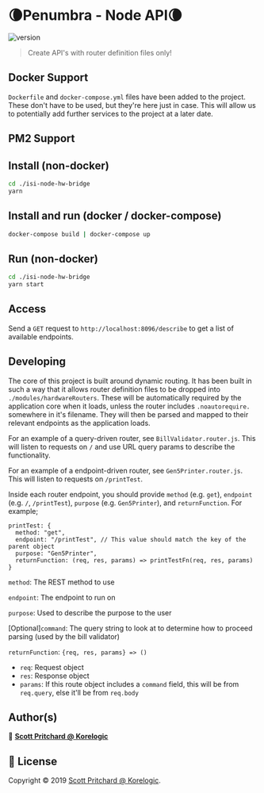 # 🌘Penumbra - Node API🌘
![version](https://img.shields.io/badge/version-0.0.1-blue.svg?cacheSeconds=2592000)

> Create API's with router definition files only!

## Docker Support
`Dockerfile` and `docker-compose.yml` files have been added to the project. These don't have to be used, but they're here just in case. This will allow us to potentially add further services to the project at a later date.

## PM2 Support
##

## Install (non-docker)

```sh
cd ./isi-node-hw-bridge
yarn
```

## Install and run (docker / docker-compose)

```sh
docker-compose build | docker-compose up
```

## Run (non-docker)

```sh
cd ./isi-node-hw-bridge
yarn start
```

## Access
Send a `GET` request to `http://localhost:8096/describe` to get a list of available endpoints.

## Developing

The core of this project is built around dynamic routing. It has been built in such a way that it allows router definition files to be dropped into `./modules/hardwareRouters`. These will be automatically required by the application core when it loads, unless the router includes `.noautorequire.` somewhere in it's filename. They will then be parsed and mapped to their relevant endpoints as the application loads.

For an example of a query-driven router, see `BillValidator.router.js`. This will listen to requests on `/` and use URL query params to describe the functionality.

For an example of a endpoint-driven router, see `Gen5Printer.router.js`. This will listen to requests on `/printTest`.

Inside each router endpoint, you should provide `method` (e.g. `get`), `endpoint` (e.g. `/`, `/printTest`), `purpose` (e.g. `Gen5Printer`), and `returnFunction`. For example;

    printTest: {
      method: "get",
      endpoint: "/printTest", // This value should match the key of the parent object
      purpose: "Gen5Printer",
      returnFunction: (req, res, params) => printTestFn(req, res, params)
    }

`method`: The REST method to use

`endpoint`: The endpoint to run on

`purpose`: Used to describe the purpose to the user

[Optional]`command`: The query string to look at to determine how to proceed parsing (used by the bill validator)

`returnFunction`: `{req, res, params} => ()`
  - `req`: Request object
  - `res`: Response object
  - `params`: If this route object includes a `command` field, this will be from `req.query`, else it'll be from `req.body`

## Author(s)

👤 **[Scott Pritchard @ Korelogic](mailto:scott.pritchard@korelogic.co.uk)**


## 📝 License

Copyright © 2019 [Scott Pritchard @ Korelogic](mailto:scott.pritchard@korelogic.co.uk).